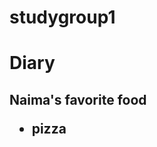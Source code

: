 # studygroup1
<html>
<head>

<body>

<h1>
Diary
</h1>
<h2>
Naima's favorite food
<ul>
<li>
pizza
</li>
</ul>

</h2>





</body>
</html>
